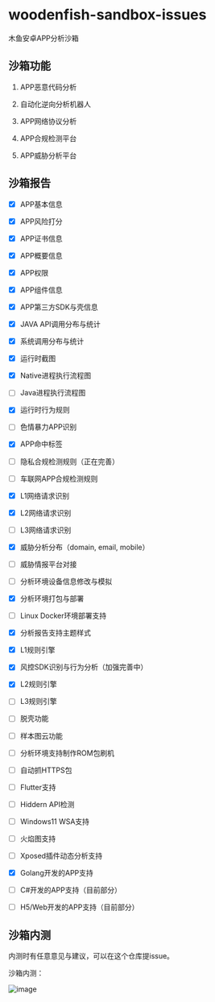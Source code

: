 # woodenfish-sandbox-issues

木鱼安卓APP分析沙箱


## 沙箱功能

1. APP恶意代码分析

2. 自动化逆向分析机器人

3. APP网络协议分析

4. APP合规检测平台

5. APP威胁分析平台


## 沙箱报告

- [x] APP基本信息

- [x] APP风险打分

- [x] APP证书信息

- [x] APP概要信息

- [x] APP权限

- [x] APP组件信息

- [x] APP第三方SDK与壳信息

- [x] JAVA API调用分布与统计

- [x] 系统调用分布与统计

- [x] 运行时截图

- [x] Native进程执行流程图

- [ ] Java进程执行流程图

- [x] 运行时行为规则

- [ ] 色情暴力APP识别

- [x] APP命中标签

- [ ] 隐私合规检测规则（正在完善）

- [ ] 车联网APP合规检测规则

- [x] L1网络请求识别

- [x] L2网络请求识别

- [ ] L3网络请求识别

- [x] 威胁分析分布（domain, email, mobile）

- [ ] 威胁情报平台对接

- [ ] 分析环境设备信息修改与模拟

- [x] 分析环境打包与部署

- [ ] Linux Docker环境部署支持

- [x] 分析报告支持主题样式

- [x] L1规则引擎

- [x] 风控SDK识别与行为分析（加强完善中）

- [x] L2规则引擎

- [ ] L3规则引擎

- [ ] 脱壳功能

- [ ] 样本图云功能

- [ ] 分析环境支持制作ROM包刷机

- [ ] 自动抓HTTPS包

- [ ] Flutter支持

- [ ] Hiddern API检测

- [ ] Windows11 WSA支持

- [ ] 火焰图支持

- [ ] Xposed插件动态分析支持

- [x] Golang开发的APP支持

- [ ] C#开发的APP支持（目前部分）

- [ ] H5/Web开发的APP支持（目前部分）


## 沙箱内测

内测时有任意意见与建议，可以在这个仓库提issue。

沙箱内测：

![image](https://user-images.githubusercontent.com/1672927/188149693-60d8cdf2-30ae-4209-9d4b-828452fa4694.png)
